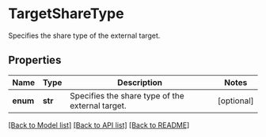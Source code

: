 # TargetShareType

Specifies the share type of the external target.

## Properties
Name | Type | Description | Notes
------------ | ------------- | ------------- | -------------
**enum** | **str** | Specifies the share type of the external target. | [optional] 

[[Back to Model list]](../README.md#documentation-for-models) [[Back to API list]](../README.md#documentation-for-api-endpoints) [[Back to README]](../README.md)


